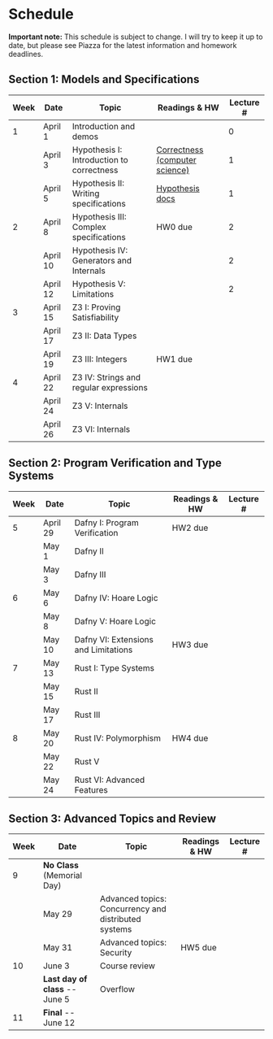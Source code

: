 # Schedule

**Important note:**
This schedule is subject to change.
I will try to keep it up to date, but please see Piazza for the latest information and homework deadlines.

## Section 1: Models and Specifications

| Week | Date | Topic | Readings & HW | Lecture # |
| --- | --- | --- | --- | --- |
| 1 | April 1 | Introduction and demos |  | 0 |
|   | April 3 | Hypothesis I: Introduction to correctness | [Correctness (computer science)](https://en.wikipedia.org/wiki/Correctness_(computer_science)) | 1 |
|   | April 5 | Hypothesis II: Writing specifications | [Hypothesis docs](https://hypothesis.readthedocs.io/en/latest/) | 1 |
| 2 | April 8 | Hypothesis III: Complex specifications | HW0 due | 2 |
|   | April 10 | Hypothesis IV: Generators and Internals |  | 2 |
|   | April 12 | Hypothesis V: Limitations |  | 2 |
| 3 | April 15 | Z3 I: Proving Satisfiability |  |  |
|   | April 17 | Z3 II: Data Types |  |  |
|   | April 19 | Z3 III: Integers | HW1 due |  |
| 4 | April 22 | Z3 IV: Strings and regular expressions |  |  |
|   | April 24 | Z3 V: Internals |  |  |
|   | April 26 | Z3 VI: Internals |  |  |

## Section 2: Program Verification and Type Systems

| Week | Date | Topic | Readings & HW | Lecture # |
| --- | --- | --- | --- | --- |
| 5 | April 29 | Dafny I: Program Verification | HW2 due |  |
|   | May 1 | Dafny II |  |  |
|   | May 3 | Dafny III |  |  |
| 6 | May 6 | Dafny IV: Hoare Logic |  |  |
|   | May 8 | Dafny V: Hoare Logic |  |  |
|   | May 10 | Dafny VI: Extensions and Limitations | HW3 due |  |
| 7 | May 13 | Rust I: Type Systems |  |  |
|   | May 15 | Rust II |  |  |
|   | May 17 | Rust III |  |  |
| 8 | May 20 | Rust IV: Polymorphism | HW4 due |  |
|   | May 22 | Rust V |  |  |
|   | May 24 | Rust VI: Advanced Features |  |  |

## Section 3: Advanced Topics and Review

| Week | Date | Topic | Readings & HW | Lecture # |
| --- | --- | --- | --- | --- |
| 9 | **No Class** (Memorial Day) |  |  |  |
|   | May 29 | Advanced topics: Concurrency and distributed systems |  |  |
|   | May 31 | Advanced topics: Security | HW5 due |  |
| 10 | June 3 | Course review |  |  |
|    | **Last day of class** -- June 5 | Overflow |  |  |
| 11 | **Final** -- June 12 |  |  |  |
